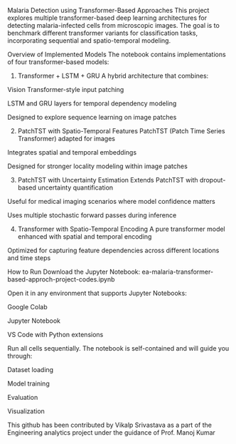 
Malaria Detection using Transformer-Based Approaches
This project explores multiple transformer-based deep learning architectures for detecting malaria-infected cells from microscopic images. The goal is to benchmark different transformer variants for classification tasks, incorporating sequential and spatio-temporal modeling.

Overview of Implemented Models
The notebook contains implementations of four transformer-based models:

 1. Transformer + LSTM + GRU
A hybrid architecture that combines:

Vision Transformer-style input patching

LSTM and GRU layers for temporal dependency modeling

Designed to explore sequence learning on image patches

 2. PatchTST with Spatio-Temporal Features
PatchTST (Patch Time Series Transformer) adapted for images

Integrates spatial and temporal embeddings

Designed for stronger locality modeling within image patches

 3. PatchTST with Uncertainty Estimation
Extends PatchTST with dropout-based uncertainty quantification

Useful for medical imaging scenarios where model confidence matters

Uses multiple stochastic forward passes during inference

 4. Transformer with Spatio-Temporal Encoding
A pure transformer model enhanced with spatial and temporal encoding

Optimized for capturing feature dependencies across different locations and time steps

 How to Run
Download the Jupyter Notebook:
ea-malaria-transformer-based-approch-project-codes.ipynb

Open it in any environment that supports Jupyter Notebooks:

Google Colab

Jupyter Notebook

VS Code with Python extensions

Run all cells sequentially. The notebook is self-contained and will guide you through:

Dataset loading

Model training

Evaluation

Visualization

This github has been contributed by Vikalp Srivastava as a part of the Engineering analytics project under the guidance of Prof. Manoj Kumar
